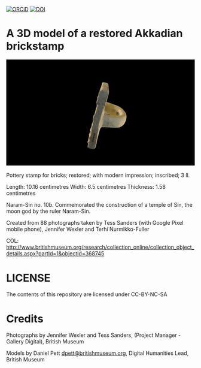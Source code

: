  [![ORCiD](https://img.shields.io/badge/ORCiD-0000--0002--0246--2335-green.svg)](http://orcid.org/0000-0002-0246-2335)
 [![DOI](https://zenodo.org/badge/82815295.svg)](https://zenodo.org/badge/latestdoi/82815295)


# A 3D model of a restored Akkadian brickstamp

![](stampAkkadia.gif)

Pottery stamp for bricks; restored; with modern impression; inscribed; 3 ll.

Length: 10.16 centimetres
Width: 6.5 centimetres
Thickness: 1.58 centimetres

Naram-Sin no. 10b. Commemorated the construction of a temple of Sin, the moon god by the ruler Naram-Sin.

Created from 88 photographs taken by Tess Sanders (with Google Pixel mobile phone), Jennifer Wexler and Terhi Nurmikko-Fuller

COL: http://www.britishmuseum.org/research/collection_online/collection_object_details.aspx?partId=1&objectId=368745

# LICENSE
The contents of this repository are licensed under CC-BY-NC-SA

# Credits
Photographs by Jennifer Wexler and Tess Sanders, (Project Manager - Gallery Digital), British Museum

Models by Daniel Pett <dpett@britishmuseum.org>, Digital Humanities Lead, British Museum
